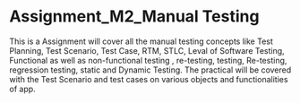 # Assignment_M2_Manual Testing 
This is a Assignment will cover all the manual testing concepts like Test Planning, Test Scenario, Test Case, RTM, STLC, Leval of Software Testing, Functional as well as non-functional testing , re-testing, testing, Re-testing, regression testing, static and Dynamic Testing. The practical will be covered with the Test Scenario and test cases on various objects and functionalities of app.
